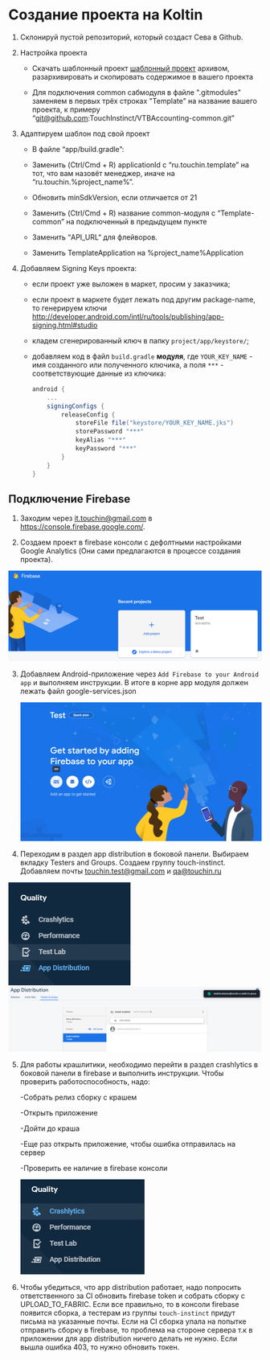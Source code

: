 # Создание проекта на Koltin

1. Склонируй пустой репозиторий, который создаст Сева в Github.

2. Настройка проекта

    * Скачать шаблонный проект [шаблонный проект](https://github.com/TouchInstinct/android-project-template) архивом, разархивировать и скопировать содержимое в вашего проекта

    * Для подключения common сабмодуля в файле ".gitmodules" заменяем в первых трёх строках "Template" на название вашего проекта, к примеру “git@github.com:TouchInstinct/VTBAccounting-common.git” 
    
3. Адаптируем шаблон под свой проект

    *  В файле “app/build.gradle”:

    * Заменить (Ctrl/Cmd + R) applicationId с “ru.touchin.template” на тот, что вам назовёт менеджер, иначе на “ru.touchin.%project_name%”.

    * Обновить minSdkVersion, если отличается от 21

    * Заменить (Ctrl/Cmd + R) название common-модуля с “Template-common” на подключенный в предыдущем пункте

    * Заменить “API_URL“ для флейворов.

    *  Заменить TemplateApplication на %project_name%Application
    
4.  Добавляем Signing Keys проекта:

    * если проект уже выложен в маркет, просим у заказчика;
    
    * если проект в маркете будет лежать под другим package-name, то генерируем ключи http://developer.android.com/intl/ru/tools/publishing/app-signing.html#studio
    
    * кладем сгенерированный ключ в папку `project/app/keystore/`;
    
    * добавляем код в файл `build.gradle` **модуля**, где `YOUR_KEY_NAME` - имя созданного или полученного ключика, а поля `***` - соответствующие данные из ключика:

        ```groovy
        android {
            ...
            signingConfigs {
                releaseConfig {
                    storeFile file("keystore/YOUR_KEY_NAME.jks")
                    storePassword "***"
                    keyAlias "***"
                    keyPassword "***"
                }
            }
        }
        ```
       
## Подключение Firebase   

1. Заходим через it.touchin@gmail.com в https://console.firebase.google.com/. 

2. Создаем проект в firebase консоли с дефолтными настройками Google Analytics (Они сами предлагаются в процессе создания проекта).

  ![](./images/fb_new_project.png)

3. Добавляем Android-приложение через `Add Firebase to your Android app` и выполняем инструкции. В итоге в корне app модуля должен лежать файл google-services.json

   ![](./images/fb_add_app.png)
   
4. Переходим в раздел app distribution в боковой панели. Выбираем вкладку Testers and Groups. Создаем группу touch-instinct. Добавляем почты touchin.test@gmail.com и qa@touchin.ru

  ![](./images/fb_app_distribution.png)
  ![](./images/fb_add_testers.png)

5. Для работы крашлитики, необходимо перейти в раздел crashlytics в боковой панели в firebase и выполнить инструкции.
Чтобы проверить работоспособность, надо:

   -Собрать релиз сборку с крашем 
   
   -Открыть приложение 
   
   -Дойти до краша
   
   -Еще раз открыть приложение, чтобы ошибка отправилась на сервер
   
   -Проверить ее наличие в firebase консоли

   ![](./images/fb_crashlytic.png)

6. Чтобы убедиться, что app distribution работает, надо попросить ответственного за CI обновить firebase token и собрать сборку с UPLOAD_TO_FABRIC. Если все правильно, то в консоли firebase появится сборка, а тестерам из группы `touch-instinct` придут письма на указанные почты. Если на CI сборка упала на попытке отправить сборку в firebase, то проблема на стороне сервера т.к в приложении для app distribution ничего делать не нужно. Если вышла ошибка 403, то нужно обновить токен.
